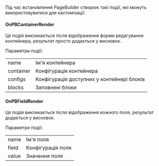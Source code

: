 Під час встановлення PageBuilder створює такі події, які можуть використовуватися для кастомізації:

#### OnPBContainerRender

Ця подія викликається після відображення форми редагування контейнера, результат просто додається у висновок.

Параметри події:
<table>
  <tr><td>name</td><td>Ім'я контейнера</td></tr>
  <tr><td>container</td><td>Конфігурація контейнера</td></tr>
  <tr><td>configs</td><td>Конфігурація доступних у контейнері блоків</td></tr>
  <tr><td>blocks</td><td>Заповнені блоки</td></tr>
</table>

#### OnPBFieldRender

Ця подія викликається після відображення кожного поля, результат додається у висновок.

Параметри події:
<table>
  <tr><td>name</td><td>Ім'я поля</td></tr>
  <tr><td>field</td><td>Конфігурація поля</td></tr>
  <tr><td>value</td><td>Значення поля</td></tr>
</table>
